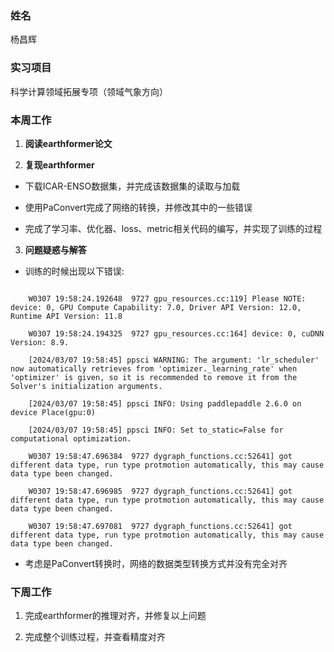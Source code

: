 ### 姓名

杨昌辉

### 实习项目

科学计算领域拓展专项（领域气象方向）

### 本周工作

1. **阅读earthformer论文**

2. **复现earthformer**

  - 下载ICAR-ENSO数据集，并完成该数据集的读取与加载
  
  - 使用PaConvert完成了网络的转换，并修改其中的一些错误
  
  - 完成了学习率、优化器、loss、metric相关代码的编写，并实现了训练的过程

3. **问题疑惑与解答**
  * 训练的时候出现以下错误:
      
```

    W0307 19:58:24.192648  9727 gpu_resources.cc:119] Please NOTE: device: 0, GPU Compute Capability: 7.0, Driver API Version: 12.0, Runtime API Version: 11.8

    W0307 19:58:24.194325  9727 gpu_resources.cc:164] device: 0, cuDNN Version: 8.9.

    [2024/03/07 19:58:45] ppsci WARNING: The argument: 'lr_scheduler' now automatically retrieves from 'optimizer._learning_rate' when 'optimizer' is given, so it is recommended to remove it from the Solver's initialization arguments.

    [2024/03/07 19:58:45] ppsci INFO: Using paddlepaddle 2.6.0 on device Place(gpu:0)

    [2024/03/07 19:58:45] ppsci INFO: Set to_static=False for computational optimization.

    W0307 19:58:47.696384  9727 dygraph_functions.cc:52641] got different data type, run type protmotion automatically, this may cause data type been changed.

    W0307 19:58:47.696985  9727 dygraph_functions.cc:52641] got different data type, run type protmotion automatically, this may cause data type been changed.

    W0307 19:58:47.697081  9727 dygraph_functions.cc:52641] got different data type, run type protmotion automatically, this may cause data type been changed.
```

  - 考虑是PaConvert转换时，网络的数据类型转换方式并没有完全对齐
  
### 下周工作

1. 完成earthformer的推理对齐，并修复以上问题

2. 完成整个训练过程，并查看精度对齐
